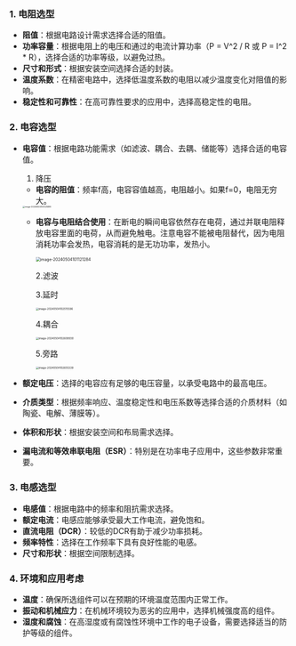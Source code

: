 ### 1. 电阻选型

- **阻值**：根据电路设计需求选择合适的阻值。
- **功率容量**：根据电阻上的电压和通过的电流计算功率（P = V^2 / R 或 P = I^2 * R），选择合适的功率等级，以避免过热。
- **尺寸和形式**：根据安装空间选择合适的封装。
- **温度系数**：在精密电路中，选择低温度系数的电阻以减少温度变化对阻值的影响。
- **稳定性和可靠性**：在高可靠性要求的应用中，选择高稳定性的电阻。

### 2. 电容选型
- **电容值**：根据电路功能需求（如滤波、耦合、去耦、储能等）选择合适的电容值。

  1. 降压

  - **电容的阻值**：频率f高，电容容值越高，电阻越小。如果f=0，电阻无穷大。

  <img src="C:\Users\fan\AppData\Roaming\Typora\typora-user-images\image-20240504100525899.png" alt="image-20240504100525899" style="zoom:25%;" />

  - **电容与电阻结合使用**：在断电的瞬间电容依然存在电荷，通过并联电阻释放电容里面的电荷，从而避免触电。注意电容不能被电阻替代，因为电阻消耗功率会发热，电容消耗的是无功功率，发热小。

    <img src="C:\Users\fan\AppData\Roaming\Typora\typora-user-images\image-20240504101121284.png" alt="image-20240504101121284" style="zoom:50%;" />

    2.滤波

    3.延时

    <img src="C:\Users\fan\AppData\Roaming\Typora\typora-user-images\image-20240504102515596.png" alt="image-20240504102515596" style="zoom:33%;" />

    4.耦合

    <img src="C:\Users\fan\AppData\Roaming\Typora\typora-user-images\image-20240504102608930.png" alt="image-20240504102608930" style="zoom:33%;" />

    5.旁路

    <img src="C:\Users\fan\AppData\Roaming\Typora\typora-user-images\image-20240504102655339.png" alt="image-20240504102655339" style="zoom:33%;" />

    

- **额定电压**：选择的电容应有足够的电压容量，以承受电路中的最高电压。

- **介质类型**：根据频率响应、温度稳定性和电压系数等选择合适的介质材料（如陶瓷、电解、薄膜等）。

- **体积和形状**：根据安装空间和布局需求选择。

- **漏电流和等效串联电阻（ESR）**：特别是在功率电子应用中，这些参数非常重要。

### 3. 电感选型
- **电感值**：根据电路中的频率和阻抗需求选择。
- **额定电流**：电感应能够承受最大工作电流，避免饱和。
- **直流电阻（DCR）**：较低的DCR有助于减少功率损耗。
- **频率特性**：选择在工作频率下具有良好性能的电感。
- **尺寸和形状**：根据空间限制选择。

### 4. 环境和应用考虑
- **温度**：确保所选组件可以在预期的环境温度范围内正常工作。
- **振动和机械应力**：在机械环境较为恶劣的应用中，选择机械强度高的组件。
- **湿度和腐蚀**：在高湿度或有腐蚀性环境中工作的电子设备，需要选择适当的防护等级的组件。
